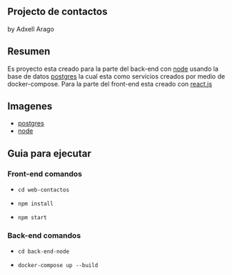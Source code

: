 ## Projecto de contactos 
by Adxell Arago

## Resumen

Es proyecto esta creado para la parte del back-end con [node](https://nodejs.org/en/) usando la base de datos [postgres](https://www.postgresql.org/) la cual esta como servicios creados por medio de docker-compose.
Para la parte del front-end esta creado con [react.js](https://reactjs.org/)

## Imagenes

* [postgres](https://hub.docker.com/_/postgres)
* [node](https://hub.docker.com/_/node)

## Guia para ejecutar 

### Front-end comandos 

* `cd web-contactos`

* `npm install`

* `npm start`


### Back-end comandos 

* `cd back-end-node`

* `docker-compose up --build`